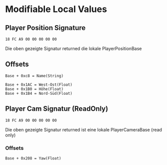 # Modifiable Local Values

## Player Position Signature

````
18 FC A9 00 00 00 00 00
````

Die oben gezeigte Signatur returned die lokale PlayerPositionBase

## Offsets

````
Base + 0xc8 = Name(String)

Base + 0x1AC = West-Ost(Float)
Base + 0x1B0 = Höhe(Float)
Base + 0x1B4 = Nord-Süd(Float)
````
## Player Cam Signatur (ReadOnly)

````
18 FC A9 00 00 00 00 00
````
Die oben gezeigte Signatur returned ist eine lokale PlayerCameraBase (read only)


### Offsets
````
Base + 0x208 = Yaw(Float)
````
